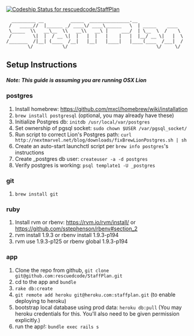 [ ![Codeship Status for rescuedcode/StaffPlan](https://codeship.io/projects/f2256780-fbb7-0131-9c0c-6695216aa8a8/status)](https://codeship.io/projects/29230)

      _________ __          _____  _______________.__
     /   _____//  |______ _/ ____\/ ____\______   \  | _____    ____  
     \_____  \\   __\__  \\   __\\   __\ |     ___/  | \__  \  /    \
     /        \|  |  / __ \|  |   |  |   |    |   |  |__/ __ \|   |  \
    /_______  /|__| (____  /__|   |__|   |____|   |____(____  /___|  /
            \/           \/                                 \/     \/

## Setup Instructions

##### Note: This guide is assuming you are running OSX Lion

### postgres
  1. Install homebrew: https://github.com/mxcl/homebrew/wiki/installation
  1. `brew install postgresql` (optional, you may already have these)
  1. Initialize Postgres db: `initdb /usr/local/var/postgres`
  1. Set ownership of pgsql socket: `sudo chown $USER /var/pgsql_socket/`
  1. Run script to correct Lion's Postgres path: `curl http://nextmarvel.net/blog/downloads/fixBrewLionPostgres.sh | sh`
  1. Create an auto-start launchctl script per `brew info postgres`'s instructions
  1. Create _postgres db user: `createuser -a -d postgres`
  1. Verify postgres is working: `psql template1 -U _postgres`

### git
  1. `brew install git`

### ruby
  1. Install rvm or rbenv: https://rvm.io/rvm/install/ or https://github.com/sstephenson/rbenv#section_2
  1. rvm install 1.9.3 or rbenv install 1.9.3-p194
  1. rvm use 1.9.3-p125 or rbenv global 1.9.3-p194
    
### app
  1. Clone the repo from github, `git clone git@github.com:rescuedcode/StaffPlan.git`
  1. cd to the app and `bundle`
  1. `rake db:create`
  1. `git remote add heroku git@heroku.com:staffplan.git` (to enable deploying to heroku)
  1. bootstrap local database using prod data: `heroku db:pull` (You may heroku credentials for this. You'll also need to be given permission explicitly.)
  1. run the app!: `bundle exec rails s`
